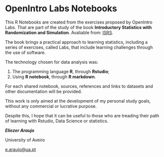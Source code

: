 OpenIntro Labs Notebooks
========================

This R Notebooks are created from the exercises proposed by OpenIntro Labs. That are part of the study of the book **Introductory Statistics with Randomization and Simulation**. Avaliable from: [ISRS](https://www.openintro.org/book/isrs/).

The book brings a practical approach to learning statistics, including a series of exercises, called Labs, that include learning challenges through the use of software.

The technology chosen for data analysis was:
1. The programming language **R**, through **Rstudio**;
2. Using **R notebook**, through **R markdown**.

For each shared notebook, sources, references and links to datasets and other documentation will be provided.

This work is only aimed at the development of my personal study goals, without any commercial or lucrative purpose. 

Despite this, I hope that it can be useful to those who are treading their path of learning with Rstudio, Data Science or statistics.

_**Eliezer Araujo**_

University of Aveiro

e.araujo@ua.pt
